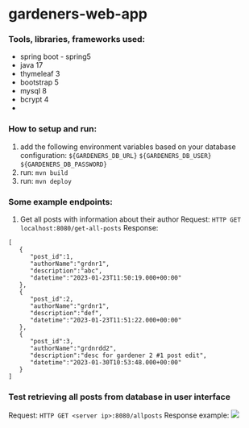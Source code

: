 # gardeners-web-app


### Tools, libraries, frameworks used:
* spring boot - spring5
* java 17
* thymeleaf 3
* bootstrap 5
* mysql 8
* bcrypt 4
* 


### How to setup and run:
1) add the following environment variables based on your database configuration:
   ```${GARDENERS_DB_URL}```
   ```${GARDENERS_DB_USER}```
   ```${GARDENERS_DB_PASSWORD}```
2) run:
   ```mvn build```
3) run:
   ```mvn deploy```

### Some example endpoints:

1) Get all posts with information about their author
   Request:
   ```HTTP GET localhost:8080/get-all-posts```
   Response:
```
[
   {
      "post_id":1,
      "authorName":"grdnr1",
      "description":"abc",
      "datetime":"2023-01-23T11:50:19.000+00:00"
   },
   {
      "post_id":2,
      "authorName":"grdnr1",
      "description":"def",
      "datetime":"2023-01-23T11:51:22.000+00:00"
   },
   {
      "post_id":3,
      "authorName":"grdnrdd2",
      "description":"desc for gardener 2 #1 post edit",
      "datetime":"2023-01-30T10:53:48.000+00:00"
   }
]
```


### Test retrieving all posts from database in user interface
Request:
```HTTP GET <server ip>:8080/allposts```
Response example:
![](/assets/allposts.jpg)



